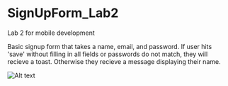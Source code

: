 # SignUpForm_Lab2
Lab 2 for mobile development

Basic signup form that takes a name, email, and password. If user hits 'save' without filling in all fields or passwords do not match, they will recieve a toast. 
Otherwise they recieve a message displaying their name. 


![Alt text](https://github.com/DTaraska11/SignUpForm_Lab2/blob/master/Screenshot_20200923-115118.pngraw=true "Screenshot")
